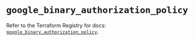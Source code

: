 # `google_binary_authorization_policy`

Refer to the Terraform Registry for docs: [`google_binary_authorization_policy`](https://registry.terraform.io/providers/hashicorp/google-beta/5.36.0/docs/resources/google_binary_authorization_policy).
